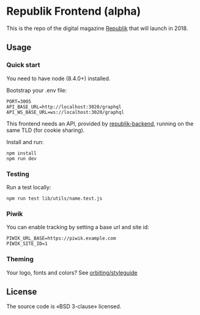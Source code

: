 # Republik Frontend (alpha)

This is the repo of the digital magazine [Republik](https://www.republik.ch/en) that will launch in 2018.

## Usage

### Quick start

You need to have node (8.4.0+) installed.

Bootstrap your .env file:
```
PORT=3005
API_BASE_URL=http://localhost:3020/graphql
API_WS_BASE_URL=ws://localhost:3020/graphql
```

This frontend needs an API, provided by [republik-backend](https://github.com/orbiting/republik-backend), running on the same TLD (for cookie sharing).

Install and run:
```
npm install
npm run dev
```

### Testing

Run a test locally:
```
npm run test lib/utils/name.test.js
```

### Piwik

You can enable tracking by setting a base url and site id:
```
PIWIK_URL_BASE=https://piwik.example.com
PIWIK_SITE_ID=1
```

### Theming

Your logo, fonts and colors? See [orbiting/styleguide](https://github.com/orbiting/styleguide#theming)

## License

The source code is «BSD 3-clause» licensed.
